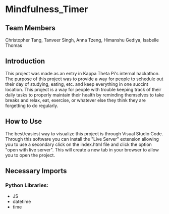 # Mindfulness_Timer

## Team Members
Christopher Tang, Tanveer Singh, Anna Tzeng, Himanshu Gediya, Isabelle Thomas

## Introduction
This project was made as an entry in Kappa Theta Pi's internal hackathon. The purpose of this project was to provide a way for people to schedule out their day of studying, eating, etc. and keep everything in one succint location. This project is a way for people with trouble keeping track of their daily tasks to properly maintain their health by reminding themselves to take breaks and relax, eat, exercise, or whatever else they think they are forgetting to do regularly.

## How to Use
The best/easiest way to visualize this project is through Visual Studio Code. Through this software you can install the "Live Server" extension allowing you to use a secondary click on the index.html file and click the option "open with live server". This will create a new tab in your browser to allow you to open the project.

## Necessary Imports
### Python Libraries:
- JS
- datetime
- time

